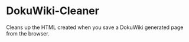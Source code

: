 # DokuWiki-Cleaner
Cleans up the HTML created when you save a DokuWiki generated page from the browser.
